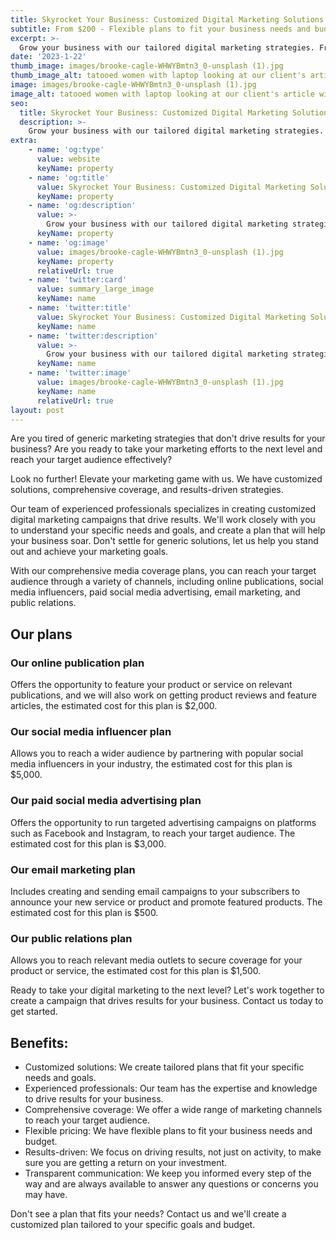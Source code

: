 ```yaml
---
title: Skyrocket Your Business: Customized Digital Marketing Solutions
subtitle: From $200 - Flexible plans to fit your business needs and budget
excerpt: >-
  Grow your business with our tailored digital marketing strategies. From online publications to social media influencers, we'll help you reach your target audience and achieve your marketing goals.
date: '2023-1-22'
thumb_image: images/brooke-cagle-WHWYBmtn3_0-unsplash (1).jpg
thumb_image_alt: tatooed women with laptop looking at our client's article with a smile on her face
image: images/brooke-cagle-WHWYBmtn3_0-unsplash (1).jpg
image_alt: tatooed women with laptop looking at our client's article with a smile on her face
seo:
  title: Skyrocket Your Business: Customized Digital Marketing Solutions
  description: >-
    Grow your business with our tailored digital marketing strategies. From online publications to social media influencers, we'll help you reach your target audience and achieve your marketing goals. Contact us today to learn more.
extra:
    - name: 'og:type'
      value: website
      keyName: property
    - name: 'og:title'
      value: Skyrocket Your Business: Customized Digital Marketing Solutions
      keyName: property
    - name: 'og:description'
      value: >-
        Grow your business with our tailored digital marketing strategies. From online publications to social media influencers, we'll help you reach your target audience and achieve your marketing goals. Contact us today to learn more.
      keyName: property
    - name: 'og:image'
      value: images/brooke-cagle-WHWYBmtn3_0-unsplash (1).jpg
      keyName: property
      relativeUrl: true
    - name: 'twitter:card'
      value: summary_large_image
      keyName: name
    - name: 'twitter:title'
      value: Skyrocket Your Business: Customized Digital Marketing Solutions
      keyName: name
    - name: 'twitter:description'
      value: >-
        Grow your business with our tailored digital marketing strategies. From online publications to social media influencers, we'll help you reach your target audience and achieve your marketing goals. Contact us today to learn more.
      keyName: name
    - name: 'twitter:image'
      value: images/brooke-cagle-WHWYBmtn3_0-unsplash (1).jpg
      keyName: name
      relativeUrl: true
layout: post
---
```


Are you tired of generic marketing strategies that don't drive results for your business? Are you ready to take your marketing efforts to the next level and reach your target audience effectively?

Look no further! Elevate your marketing game with us. We have customized solutions, comprehensive coverage, and results-driven strategies.

Our team of experienced professionals specializes in creating customized digital marketing campaigns that drive results. We'll work closely with you to understand your specific needs and goals, and create a plan that will help your business soar. Don't settle for generic solutions, let us help you stand out and achieve your marketing goals. 

With our comprehensive media coverage plans, you can reach your target audience through a variety of channels, including online publications, social media influencers, paid social media advertising, email marketing, and public relations.

## Our plans

### Our online publication plan 
Offers the opportunity to feature your product or service on relevant publications, and we will also work on getting product reviews and feature articles, the estimated cost for this plan is $2,000.

### Our social media influencer plan
Allows you to reach a wider audience by partnering with popular social media influencers in your industry, the estimated cost for this plan is $5,000.

### Our paid social media advertising plan
Offers the opportunity to run targeted advertising campaigns on platforms such as Facebook and Instagram, to reach your target audience. The estimated cost for this plan is $3,000.

### Our email marketing plan
Includes creating and sending email campaigns to your subscribers to announce your new service or product and promote featured products. The estimated cost for this plan is $500.

### Our public relations plan
Allows you to reach relevant media outlets to secure coverage for your product or service, the estimated cost for this plan is $1,500.

Ready to take your digital marketing to the next level? Let's work together to create a campaign that drives results for your business. Contact us today to get started.

## Benefits:

- Customized solutions: We create tailored plans that fit your specific needs and goals.
- Experienced professionals: Our team has the expertise and knowledge to drive results for your business.
- Comprehensive coverage: We offer a wide range of marketing channels to reach your target audience.
- Flexible pricing: We have flexible plans to fit your business needs and budget.
- Results-driven: We focus on driving results, not just on activity, to make sure you are getting a return on your investment.
- Transparent communication: We keep you informed every step of the way and are always available to answer any questions or concerns you may have.


Don't see a plan that fits your needs? Contact us and we'll create a customized plan tailored to your specific goals and budget.
